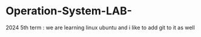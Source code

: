 # Operation-System-LAB-
2024 5th term : we are learning linux ubuntu and i like to add git to it as well 
